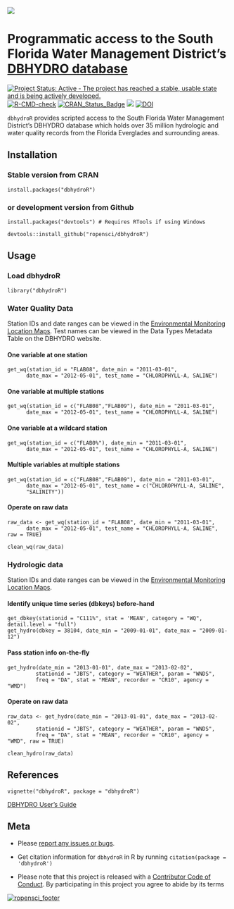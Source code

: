 
<!-- README.md is generated from README.Rmd. Please edit that file -->

![](https://github.com/ropensci/dbhydroR/raw/master/inst/images/profile.png)

# Programmatic access to the South Florida Water Management District’s [DBHYDRO database](https://www.sfwmd.gov/science-data/dbhydro)

[![Project Status: Active - The project has reached a stable, usable
state and is being actively
developed.](https://www.repostatus.org/badges/latest/active.svg)](https://www.repostatus.org/#active)
[![R-CMD-check](https://github.com/ropensci/dbhydroR/workflows/R-CMD-check/badge.svg)](https://github.com/ropensci/dbhydroR/actions)
[![CRAN\_Status\_Badge](https://www.r-pkg.org/badges/version/dbhydroR)](https://cran.r-project.org/package=dbhydroR)
[![](https://badges.ropensci.org/61_status.svg)](https://github.com/ropensci/onboarding/issues/61)
[![DOI](https://zenodo.org/badge/64503356.svg)](https://zenodo.org/badge/latestdoi/64503356)

`dbhydroR` provides scripted access to the South Florida Water
Management District’s DBHYDRO database which holds over 35 million
hydrologic and water quality records from the Florida Everglades and
surrounding areas.

## Installation

### Stable version from CRAN

`install.packages("dbhydroR")`

### or development version from Github

`install.packages("devtools") # Requires RTools if using Windows`

`devtools::install_github("ropensci/dbhydroR")`

## Usage

### Load dbhydroR

`library("dbhydroR")`

### Water Quality Data

Station IDs and date ranges can be viewed in the [Environmental
Monitoring Location
Maps](https://www.sfwmd.gov/documents-by-tag/emmaps). Test names can be
viewed in the Data Types Metadata Table on the DBHYDRO website.

#### One variable at one station

    get_wq(station_id = "FLAB08", date_min = "2011-03-01", 
          date_max = "2012-05-01", test_name = "CHLOROPHYLL-A, SALINE")

#### One variable at multiple stations

    get_wq(station_id = c("FLAB08","FLAB09"), date_min = "2011-03-01",
          date_max = "2012-05-01", test_name = "CHLOROPHYLL-A, SALINE")

#### One variable at a wildcard station

    get_wq(station_id = c("FLAB0%"), date_min = "2011-03-01", 
          date_max = "2012-05-01", test_name = "CHLOROPHYLL-A, SALINE")

#### Multiple variables at multiple stations

    get_wq(station_id = c("FLAB08","FLAB09"), date_min = "2011-03-01",
          date_max = "2012-05-01", test_name = c("CHLOROPHYLL-A, SALINE",
          "SALINITY"))

#### Operate on raw data

    raw_data <- get_wq(station_id = "FLAB08", date_min = "2011-03-01", 
          date_max = "2012-05-01", test_name = "CHLOROPHYLL-A, SALINE", raw = TRUE)

    clean_wq(raw_data)

### Hydrologic data

Station IDs and date ranges can be viewed in the [Environmental
Monitoring Location
Maps](https://www.sfwmd.gov/documents-by-tag/emmaps).

#### Identify unique time series (dbkeys) before-hand

    get_dbkey(stationid = "C111%", stat = 'MEAN', category = "WQ", detail.level = "full")
    get_hydro(dbkey = 38104, date_min = "2009-01-01", date_max = "2009-01-12")

#### Pass station info on-the-fly

    get_hydro(date_min = "2013-01-01", date_max = "2013-02-02",
             stationid = "JBTS", category = "WEATHER", param = "WNDS",
             freq = "DA", stat = "MEAN", recorder = "CR10", agency = "WMD")

#### Operate on raw data

    raw_data <- get_hydro(date_min = "2013-01-01", date_max = "2013-02-02",
             stationid = "JBTS", category = "WEATHER", param = "WNDS",
             freq = "DA", stat = "MEAN", recorder = "CR10", agency = "WMD", raw = TRUE)
             
    clean_hydro(raw_data)

## References

`vignette("dbhydroR", package = "dbhydroR")`

[DBHYDRO User’s
Guide](https://www.sfwmd.gov/sites/default/files/documents/dbhydrobrowseruserdocumentation.pdf)

## Meta

-   Please [report any issues or
    bugs](https://github.com/ropensci/dbhydroR/issues).

-   Get citation information for `dbhydroR` in R by running
    `citation(package = 'dbhydroR')`

-   Please note that this project is released with a [Contributor Code
    of
    Conduct](https://github.com/ropensci/dbhydroR/blob/master/CONDUCT.md).
    By participating in this project you agree to abide by its terms

[![ropensci\_footer](https://ropensci.org/public_images/github_footer.png)](https://ropensci.org)
